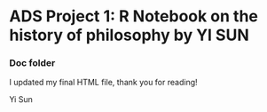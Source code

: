 # ADS Project 1:  R Notebook on the history of philosophy by YI SUN

### Doc folder

I updated my final HTML file, thank you for reading!

Yi Sun
